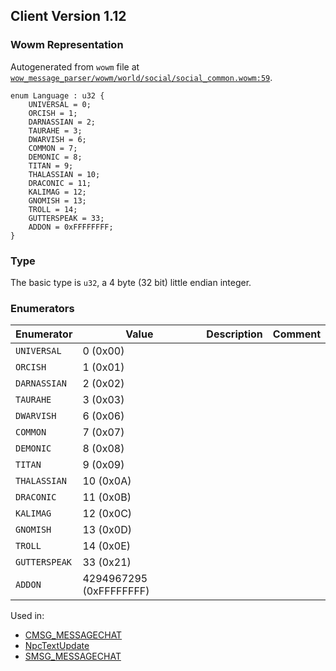 ## Client Version 1.12

### Wowm Representation

Autogenerated from `wowm` file at [`wow_message_parser/wowm/world/social/social_common.wowm:59`](https://github.com/gtker/wow_messages/tree/main/wow_message_parser/wowm/world/social/social_common.wowm#L59).

```rust,ignore
enum Language : u32 {
    UNIVERSAL = 0;
    ORCISH = 1;
    DARNASSIAN = 2;
    TAURAHE = 3;
    DWARVISH = 6;
    COMMON = 7;
    DEMONIC = 8;
    TITAN = 9;
    THALASSIAN = 10;
    DRACONIC = 11;
    KALIMAG = 12;
    GNOMISH = 13;
    TROLL = 14;
    GUTTERSPEAK = 33;
    ADDON = 0xFFFFFFFF;
}
```
### Type
The basic type is `u32`, a 4 byte (32 bit) little endian integer.
### Enumerators
| Enumerator | Value  | Description | Comment |
| --------- | -------- | ----------- | ------- |
| `UNIVERSAL` | 0 (0x00) |  |  |
| `ORCISH` | 1 (0x01) |  |  |
| `DARNASSIAN` | 2 (0x02) |  |  |
| `TAURAHE` | 3 (0x03) |  |  |
| `DWARVISH` | 6 (0x06) |  |  |
| `COMMON` | 7 (0x07) |  |  |
| `DEMONIC` | 8 (0x08) |  |  |
| `TITAN` | 9 (0x09) |  |  |
| `THALASSIAN` | 10 (0x0A) |  |  |
| `DRACONIC` | 11 (0x0B) |  |  |
| `KALIMAG` | 12 (0x0C) |  |  |
| `GNOMISH` | 13 (0x0D) |  |  |
| `TROLL` | 14 (0x0E) |  |  |
| `GUTTERSPEAK` | 33 (0x21) |  |  |
| `ADDON` | 4294967295 (0xFFFFFFFF) |  |  |

Used in:
* [CMSG_MESSAGECHAT](cmsg_messagechat.md)
* [NpcTextUpdate](npctextupdate.md)
* [SMSG_MESSAGECHAT](smsg_messagechat.md)
